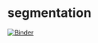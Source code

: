 # segmentation

[![Binder](https://mybinder.org/badge_logo.svg)](https://mybinder.org/v2/gh/HajerMhimdi/TP-Segmentation_DM.git/main?filepath=clustering-checkpoint.ipynb)


